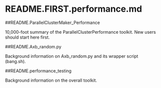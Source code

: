 # README.FIRST.performance.md

##README.ParallelClusterMaker_Performance

10,000-foot summary of the ParallelClusterPerformance toolkit.  New users
should start here first.

##README.Axb_random.py

Background information on Axb_random.py and its wrapper script (bang.sh).

##README.performance_testing

Background information on the overall toolkit.
